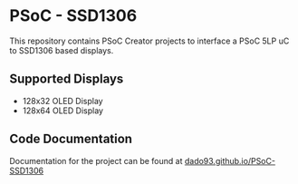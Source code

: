 # PSoC - SSD1306

This repository contains PSoC Creator projects to interface a PSoC 5LP uC to SSD1306 based displays.

## Supported Displays
- 128x32 OLED Display
- 128x64 OLED Display

## Code Documentation
Documentation for the project can be found at [dado93.github.io/PSoC-SSD1306](https://dado93.github.io/PSoC-SSD1306)